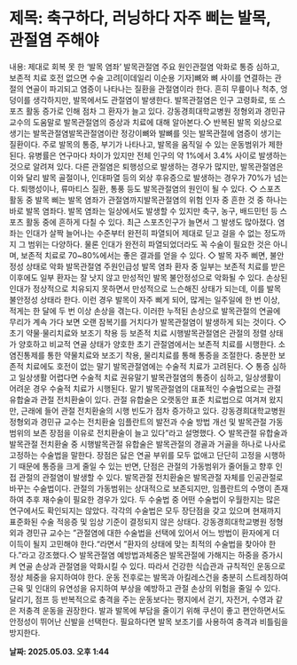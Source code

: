 # **제목: 축구하다, 러닝하다 자주 삐는 발목, 관절염 주해야**

  내용: 제대로 회복 못 한 ‘발목 염좌’ 발목관절염 주요 원인관절염 악화로 통증 심하고, 보존적 치료 호전 없으면 수술 고려[이데일리 이순용 기자]뼈와 뼈 사이를 연결하는 관절의 연골이 파괴되고 염증이 나타나는 질환을 관절염이라 한다. 흔히 무릎이나 척추, 엉덩이를 생각하지만, 발목에서도 관절염이 발생한다. 발목관절염은 인구 고령화로, 또 스포츠 활동 증가로 인해 점차 그 환자가 늘고 있다. 강동경희대학교병원 정형외과 경민규 교수의 도움말로 발목관절염의 증상과 치료에 대해 알아본다.◇ 반복된 발목 외상으로 생기는 발목관절염발목관절염이란 정강이뼈와 발뼈를 잇는 발목관절에 염증이 생기는 질환이다. 주로 발목의 통증, 부기가 나타나고, 발목을 움직일 수 있는 운동범위가 제한된다. 유병률은 연구마다 차이가 있지만 전체 인구의 약 1%에서 3.4% 사이로 발생하는 것으로 알려져 있다. 다른 관절염은 퇴행성으로 발생하는 경우가 많지만, 발목관절염은 이와 달리 발목 골절이나, 인대파열 등의 외상 후유증으로 발생하는 경우가 70%가 넘는다. 퇴행성이나, 류마티스 질환, 통풍 등도 발목관절염의 원인이 될 수 있다. ◇ 스포츠 활동 중 발목 삐는 발목 염좌가 관절염까지발목관절염의 위험 인자 중 흔한 것 중 하나는 바로 발목 염좌다. 발목 염좌는 일상에서도 발생할 수 있지만 축구, 농구, 배드민턴 등 스포츠 활동 중에 흔하게 다칠 수 있다. 최근 스포츠인구가 늘면서 그 발생도 많아졌다. 염좌는 인대가 살짝 늘어나는 수준부터 완전히 파열되어 제대로 딛고 걸을 수 없는 정도까지 그 범위는 다양하다. 물론 인대가 완전히 파열되었더라도 꼭 수술이 필요한 것은 아니며, 보존적 치료로 70~80%에서는 좋은 결과를 얻을 수 있다. ◇ 발목 자주 삐면, 불안정성 상태로 악화 발목관절염 주원인급성 발목 염좌 환자 중 일부는 보존적 치료를 받은 이후에도 일부 환자는 잘 낫지 않고 만성적인 발목 불안정성으로 악화될 수 있다. 손상된 인대가 정상적으로 치유되지 못하면서 만성적으로 느슨해진 상태가 되는데, 이를 발목 불안정성 상태라 한다. 이런 경우 발목이 자주 삐게 되어, 많게는 일주일에 한 번 이상, 적게는 한 달에 두 번 이상 손상을 겪는다. 이러한 누적된 손상으로 발목관절의 연골에 무리가 계속 가다 보면 오랜 잠복기를 거치다가 발목관절염이 발생하게 되는 것이다. ◇ 초기 약물·물리치료와 보조기 착용 등 보존적 치료 시행발목관절염은 관절의 정렬 상태가 양호하고 비교적 연골 상태가 양호한 초기 관절염에서는 보존적 치료를 시행한다. 소염진통제를 통한 약물치료와 보조기 착용, 물리치료를 통해 통증을 조절한다. 충분한 보존적 치료에도 호전이 없는 말기 발목관절염에는 수술적 치료가 고려된다. ◇ 통증 심하고 일상생활 어렵다면 수술적 치료 권유말기 발목관절염의 통증이 심하고, 일상생활이 어려운 경우 수술적 치료가 시행된다. 말기 발목관절염의 대표적인 수술법으로는 관절 유합술과 관절 전치환술이 있다. 관절 유합술은 오랫동안 표준 치료법으로 여겨져 왔지만, 근래에 들어 관절 전치환술의 시행 빈도가 점차 증가하고 있다. 강동경희대학교병원 정형외과 경민규 교수는 전치환술 임플란트의 발전과 수술 방법 개선 및 발목관절 가동범위의 보존 장점을 이유로 전치환술이 늘고 있다”라고 설명했다. ◇ 발목관절 유합술과 발목관절 전치환술 중 시행발목관절 유합술은 발목관절의 경골과 거골을 하나로 나사로 고정하는 수술법을 말한다. 장점은 닳은 연골 부위를 모두 없애고 단단히 고정을 시행하기 때문에 통증을 크게 줄일 수 있는 반면, 단점은 관절의 가동범위가 줄어들고 향후 인접 관절의 관절염이 발생할 수 있다. 발목관절 전치환술은 발목관절 자체를 인공관절로 바꾸는 수술법이다. 관절의 가동범위는 상대적으로 보존되지만, 임플란트의 수명이 존재하여 추후 재수술이 필요한 경우가 있다. 두 수술법 중 어떤 수술법이 우월한지는 많은 연구에서도 확인되지는 않았다. 각각의 수술법은 모두 장단점을 갖고 있으며 현재까지 표준화된 수술 적응증 및 임상 기준이 결정되지 않은 상태다. 강동경희대학교병원 정형외과 경민규 교수는 ”관절염에 대한 수술법을 선택에 있어서 어느 방법이 환자에게 더 이득이 될지 고민해야 한다.“라면서 ”환자의 상태에 맞는 최적의 수술법을 찾아야 한다.”라고 강조했다.◇ 발목관절염 예방법과체중은 발목관절에 가해지는 하중을 증가시켜 연골 손상과 관절염을 악화시킬 수 있다. 따라서 건강한 식습관과 규칙적인 운동으로 정상 체중을 유지하여야 한다. 운동 전후로는 발목과 아킬레스건을 충분히 스트레칭하여 근육 및 인대의 유연성을 유지하여 부상을 예방하고 관절 손상의 위험을 줄일 수 있다. 달리기, 점프 등 반복적으로 충격을 주는 운동보다는 평지에서 걷기, 자전거, 수영과 같은 저충격 운동을 권장한다. 발과 발목에 부담을 줄이기 위해 쿠션이 좋고 편안하면서도 안정성이 뛰어난 신발을 선택한다. 필요하다면 발목 보조기를 사용하여 충격과 비틀림을 방지한다.

  **날짜: 2025.05.03. 오후 1:44**